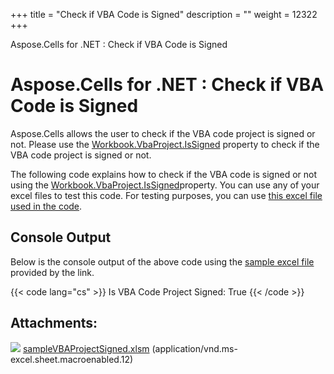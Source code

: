 +++
title = "Check if VBA Code is Signed" 
description = "" 
weight = 12322 
+++

Aspose.Cells for .NET : Check if VBA Code is Signed  

# Aspose.Cells for .NET : Check if VBA Code is Signed


Aspose.Cells allows the user to check if the VBA code project is signed or not. Please use the [Workbook.VbaProject.IsSigned](https://apireference.aspose.com/net/cells/aspose.cells.vba/vbaproject/properties/issigned) property to check if the VBA code project is signed or not.

The following code explains how to check if the VBA code is signed or not using the [Workbook.VbaProject.IsSigned](https://apireference.aspose.com/net/cells/aspose.cells.vba/vbaproject/properties/issigned)property. You can use any of your excel files to test this code. For testing purposes, you can use [this excel file used in the code](https://docs2.aspose.com/cells/net/attachments/5019023/5115032.xlsm).

## Console Output

Below is the console output of the above code using the [sample excel file](https://docs2.aspose.com/cells/net/attachments/5019023/5115032.xlsm) provided by the link.

{{< code lang="cs" >}}
Is VBA Code Project Signed: True
{{< /code >}}

## Attachments:

![](https://docs2.aspose.com/cells/net/images/icons/bullet_blue.gif) [sampleVBAProjectSigned.xlsm](https://docs2.aspose.com/cells/net/attachments/5019023/5115032.xlsm) (application/vnd.ms-excel.sheet.macroenabled.12)  

